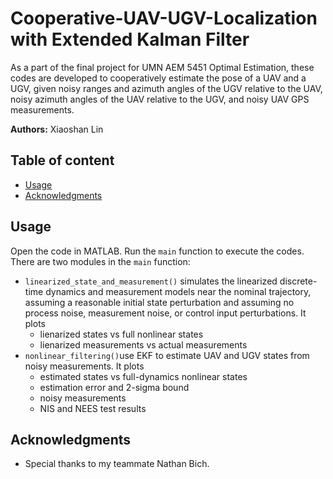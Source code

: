 # Cooperative-UAV-UGV-Localization with Extended Kalman Filter

As a part of the final project for UMN AEM 5451 Optimal Estimation, these codes are developed to cooperatively estimate the pose of a UAV and a UGV, given noisy ranges and azimuth angles of the UGV relative to the UAV, noisy azimuth angles of  the UAV relative to the UGV, and noisy UAV GPS measurements.

**Authors:** Xiaoshan Lin

## Table of content
- [Usage](#usage)
- [Acknowledgments](#acknowledgments)

## Usage
Open the code in MATLAB. Run the `main` function to execute the codes. There are two modules in the `main` function: 
- `linearized_state_and_measurement()` simulates the linearized discrete-time dynamics and measurement models near the nominal trajectory, assuming a reasonable initial state perturbation and assuming no process noise, measurement noise, or control input perturbations. It plots
    + lienarized states vs full nonlinear states
    + lienarized measurements vs actual measurements
- `nonlinear_filtering()`use EKF to estimate UAV and UGV states from noisy measurements. It plots
    + estimated states vs full-dynamics nonlinear states 
    + estimation error and 2-sigma bound
    + noisy measurements
    + NIS and NEES test results

## Acknowledgments

- Special thanks to my teammate Nathan Bich.
